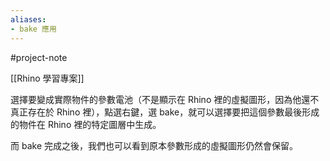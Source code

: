 ```yaml
---
aliases:
- bake 應用
---
```


#project-note 

[[Rhino 學習專案]]

選擇要變成實際物件的參數電池（不是顯示在 Rhino 裡的虛擬圖形，因為他還不真正存在於 Rhino 裡），點選右鍵，選 bake，就可以選擇要把這個參數最後形成的物件在 Rhino 裡的特定圖層中生成。

而 bake 完成之後，我們也可以看到原本參數形成的虛擬圖形仍然會保留。